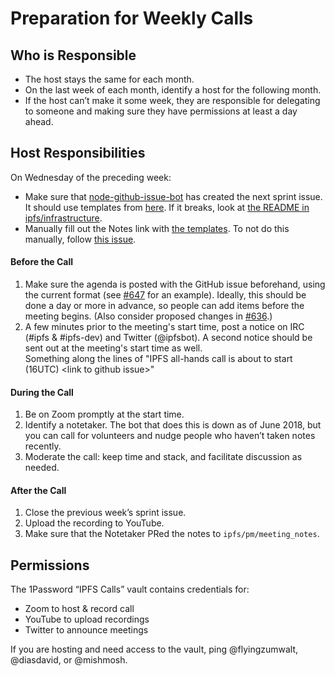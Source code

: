 # Preparation for Weekly Calls

## Who is Responsible

- The host stays the same for each month.
- On the last week of each month, identify a host for the following month.
- If the host can’t make it some week, they are responsible for delegating to someone and making sure they have permissions at least a day ahead.

## Host Responsibilities

On Wednesday of the preceding week:
- Make sure that [node-github-issue-bot](https://github.com/ipfs/node-github-issue-bot) has created the next sprint issue. It should use templates from [here](https://github.com/ipfs/node-github-issue-bot/tree/master/templates). If it breaks, look at [the README in ipfs/infrastructure](https://github.com/ipfs/infrastructure/tree/master/sprintbot).
- Manually fill out the Notes link with [the templates](https://github.com/ipfs/pm/tree/master/templates). To not do this manually, follow [this issue](https://github.com/ipfs/node-github-issue-bot/issues/8).

#### Before the Call

1. Make sure the agenda is posted with the GitHub issue beforehand, using the current format (see [#647](https://github.com/ipfs/pm/issues/647) for an example). Ideally, this should be done a day or more in advance, so people can add items before the meeting begins. (Also consider proposed changes in [#636](https://github.com/ipfs/pm/issues/636).)
1. A few minutes prior to the meeting's start time, post a notice on IRC (#ipfs & #ipfs-dev) and Twitter (@ipfsbot). A second notice should be sent out at the meeting's start time as well.  
Something along the lines of "IPFS all-hands call is about to start (16UTC) \<link to github issue\>"

#### During the Call

1. Be on Zoom promptly at the start time.
1. Identify a notetaker. The bot that does this is down as of June 2018, but you can call for volunteers and nudge people who haven’t taken notes recently.
1. Moderate the call: keep time and stack, and facilitate discussion as needed.

#### After the Call

1. Close the previous week’s sprint issue.
1. Upload the recording to YouTube.
1. Make sure that the Notetaker PRed the notes to `ipfs/pm/meeting_notes`.

## Permissions

The 1Password “IPFS Calls” vault contains credentials for:
- Zoom to host & record call
- YouTube to upload recordings
- Twitter to announce meetings

If you are hosting and need access to the vault, ping @flyingzumwalt, @diasdavid, or @mishmosh.
